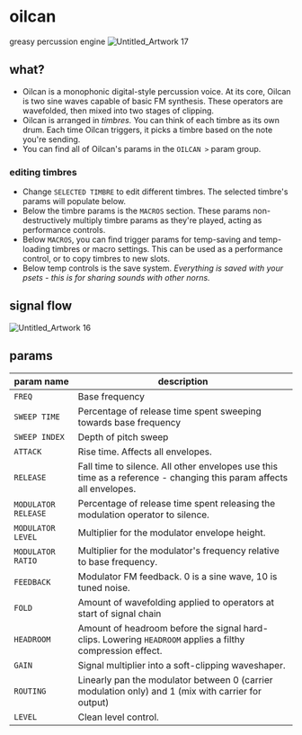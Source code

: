 # oilcan
greasy percussion engine
![Untitled_Artwork 17](https://user-images.githubusercontent.com/86270534/213924876-23b20e74-ae0d-41d5-b84b-3062ad64f710.png)


## what?
* Oilcan is a monophonic digital-style percussion voice. At its core, Oilcan is two sine waves capable of basic FM synthesis. These operators are wavefolded, then mixed into two stages of clipping.
* Oilcan is arranged in *timbres.* You can think of each timbre as its own drum. Each time Oilcan triggers, it picks a timbre based on the note you're sending.
* You can find all of Oilcan's params in the `OILCAN >` param group.
### editing timbres
* Change `SELECTED TIMBRE` to edit different timbres. The selected timbre's params will populate below.
* Below the timbre params is the `MACROS` section. These params non-destructively multiply timbre params as they're played, acting as performance controls.
* Below `MACROS`, you can find trigger params for temp-saving and temp-loading timbres or macro settings. This can be used as a performance control, or to copy timbres to new slots.
* Below temp controls is the save system. *Everything is saved with your psets - this is for sharing sounds with other norns.* 

## signal flow
![Untitled_Artwork 16](https://user-images.githubusercontent.com/86270534/213921482-eb357414-9e54-44e7-be2f-e7e3c8bfe434.png)
## params
| param name | description |
|-|-|
| `FREQ` | Base frequency
| `SWEEP TIME` | Percentage of release time spent sweeping towards base frequency
| `SWEEP INDEX` | Depth of pitch sweep
| `ATTACK` | Rise time. Affects all envelopes.
| `RELEASE` | Fall time to silence. All other envelopes use this time as a reference - changing this param affects all envelopes.
| `MODULATOR RELEASE` | Percentage of release time spent releasing the modulation operator to silence.
| `MODULATOR LEVEL` | Multiplier for the modulator envelope height.
| `MODULATOR RATIO` | Multiplier for the modulator's frequency relative to base frequency.
| `FEEDBACK` | Modulator FM feedback. 0 is a sine wave, 10 is tuned noise.
| `FOLD` | Amount of wavefolding applied to operators at start of signal chain
| `HEADROOM` | Amount of headroom before the signal hard-clips. Lowering `HEADROOM` applies a filthy compression effect.
| `GAIN` | Signal multiplier into a soft-clipping waveshaper.
| `ROUTING` | Linearly pan the modulator between 0 (carrier modulation only) and 1 (mix with carrier for output)
| `LEVEL` | Clean level control.
